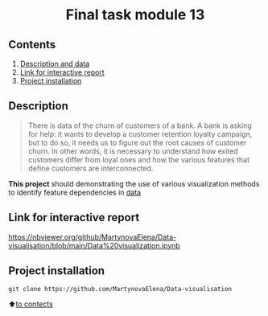 # <center> Final task module 13</center>

## Contents
1. [Description and data](#description)
2. [Link for interactive report](#link-for-interactive-report)
3. [Project installation](#project-installetion)


## Description
> There is data of the churn of customers of a bank. A bank is asking for help: it wants to develop a customer retention loyalty campaign, but to do so, it needs us to figure out the root causes of customer churn. In other words, it is necessary to understand how exited customers differ from loyal ones and how the various features that define customers are interconnected.

**This project** should demonstrating the use of various visualization methods to identify feature dependencies in [data](https://drive.google.com/file/d/1WErb9HVPrwdoL6udiAXWuoO65KR_pbB1/) 


## Link for interactive report
https://nbviewer.org/github/MartynovaElena/Data-visualisation/blob/main/Data%20visualization.ipynb


## Project installation

```
git clone https://github.com/MartynovaElena/Data-visualisation
```
 
:arrow_up:[to contects](https://github.com/MartynovaElena/Data-visualisation/blob/main/README.md#Contents)